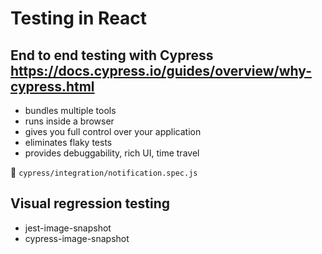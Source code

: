 # Testing in React

## End to end testing with Cypress https://docs.cypress.io/guides/overview/why-cypress.html

- bundles multiple tools
- runs inside a browser
- gives you full control over your application
- eliminates flaky tests
- provides debuggability, rich UI, time travel

👀 `cypress/integration/notification.spec.js`

## Visual regression testing

- jest-image-snapshot
- cypress-image-snapshot
